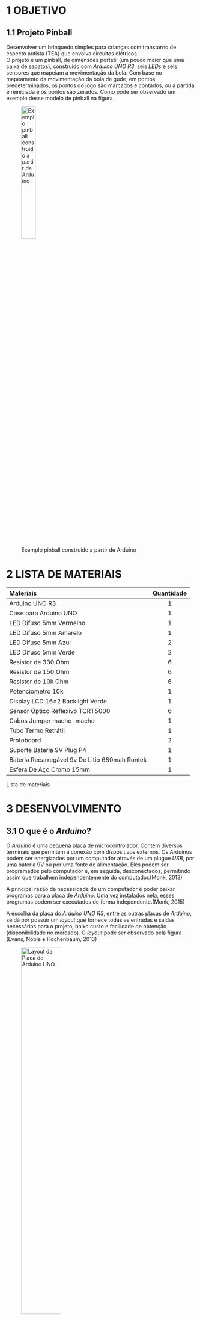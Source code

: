 # 1 OBJETIVO

## 1.1 Projeto Pinball

Desenvolver um brinquedo simples para crianças com transtorno de especto
autista (TEA) que envolva circuitos elétricos.  
O projeto é um pinball, de dimensões portatil (um pouco maior que uma
caixa de sapatos), construido com *Arduino UNO R3*, seis *LEDs* e seis
sensores que mapeiam a movimentação da bola. Com base no mapeamento da
movimentação da bola de gude, em pontos predeterminados, os pontos do
jogo são marcados e contados, ou a partida é reiniciada e os pontos são
zerados. Como pode ser observado um exemplo desse modelo de pinball na
figura .  

<figure>
<img src="RMarkdown/Imagens/Imagem_pinball_arduino.png"
style="width:30.0%"
alt="Exemplo pinball construido a partir de Arduino " />
<figcaption aria-hidden="true">Exemplo pinball construido a partir de
Arduino </figcaption>
</figure>

# 2 LISTA DE MATERIAIS

| Materiais                                      | Quantidade |
|:-----------------------------------------------|:----------:|
| Arduino UNO R3                                 |     1      |
| Case para Arduino UNO                          |     1      |
| LED Difuso 5mm Vermelho                        |     1      |
| LED Difuso 5mm Amarelo                         |     1      |
| LED Difuso 5mm Azul                            |     2      |
| LED Difuso 5mm Verde                           |     2      |
| Resistor de 330 Ohm                            |     6      |
| Resistor de 150 Ohm                            |     6      |
| Resistor de 10k Ohm                            |     6      |
| Potenciometro 10k                              |     1      |
| Display LCD 16×2 Backlight Verde               |     1      |
| Sensor Óptico Reflexivo TCRT5000               |     6      |
| Cabos Jumper macho-macho                       |     1      |
| Tubo Termo Retrátil                            |     1      |
| Protoboard                                     |     2      |
| Suporte Bateria 9V Plug P4                     |     1      |
| Bateria Recarregável 9v De Litio 680mah Rontek |     1      |
| Esfera De Aço Cromo 15mm                       |     1      |

Lista de materiais

# 3 DESENVOLVIMENTO

## 3.1 O que é o *Arduino*?

O *Arduino* é uma pequena placa de microcontrolador. Contém diversos
terminais que permitem a conexão com dispositivos externos. Os Arduinos
podem ser energizados por um computador através de um plugue *USB*, por
uma bateria 9V ou por uma fonte de alimentação. Eles podem ser
programados pelo computador e, em seguida, desconectados, permitindo
assim que trabalhem independentemente do computador.(Monk, 2013)  

A principal razão da necessidade de um computador é poder baixar
programas para a placa de *Arduino*. Uma vez instalados nela, esses
programas podem ser executados de forma independente.(Monk, 2015)  

A escolha da placa do *Arduino UNO R3*, entre as outras placas de
*Arduino*, se dá por possuir um *layout* que fornece todas as entradas e
saídas necessárias para o projeto, baixo custo e facilidade de obtenção
(disponibilidade no mercado). O *layout* pode ser observado pela figura
. (Evans, Noble e Hochenbaum, 2013)  

<figure>
<img src="./RMarkdown/Imagens/Layout_Arduino_Uno.png"
style="width:50.0%" alt="Layout da Placa do Arduino UNO. " />
<figcaption aria-hidden="true"><em>Layout</em> da Placa do <em>Arduino
UNO</em>. </figcaption>
</figure>

## 3.2 Circuito

### 3.2.1 *Software* de desenho do circuito

Para os desenhos do circuito foi utilizado o software tipo *CAD*
[*Fritzing*](https://fritzing.org/), de codigo aberto, na versão beta. O
software oferece a possibilidade de desenhar tanto o modelo *breadboard*
quando o esquemático do circuito com arduino, sendo suas vantagens uma
biblioteca de dispositivos eletrônicos vasta, uma comunidade ativa para
tirar dúvidas e a criação de novos dispositivos eletrônicos.  

### 3.2.2 Breadboard

<figure>
<img src="./RMarkdown/Imagens/pinball_bb.png"
alt="Circuito do Arduino com seis sensores ópticos, seis LEDs e um LCD. " />
<figcaption aria-hidden="true">Circuito do Arduino com seis sensores
ópticos, seis <em>LEDs</em> e um <em>LCD</em>. </figcaption>
</figure>

### 3.2.3 Diagrama esquemático

<figure>
<img src="./RMarkdown/Imagens/pinball_Esquematico_colorido.png"
alt="Diagrama Esquemático do circuito do Arduino com seis sensores ópticos, seis LEDs e um LCD." />
<figcaption aria-hidden="true">Diagrama Esquemático do circuito do
Arduino com seis sensores ópticos, seis <em>LEDs</em> e um
<em>LCD</em>.</figcaption>
</figure>

## 3.3 Testes

Antes do projeto finalizado, foram feitos dois testes do protótipo do
circuito eletrônico.  

1.  O primeiro para averiguar como seria o circuito na sua forma mais
    simples, apenas o *Arduino UNO*, um sensor óptico, um *LED* e uma
    placa de *LCD*, e a programação básica do Arduino para essa
    situação.  
    Os principais fatores considerados foram:  

-   A estrutura básica do circuito.  
-   O funcionamento do *LCD*.  
-   A programação básica implementada para unir esses componentes
    (sensor óptico, *LED* e placa de *LCD*).  

1.  O segundo experimento foi para ampliar o circuito, adicionando mais
    cinco sensores ópticos e mais cinco *LEDs* (Figura ):  

-   Averiguar a programação (como observada no Apêndice A).  
-   Definir os pinos de cada componente eletrônico em relação ao
    *Arduino UNO*.  
-   A disposição e o sistema de cores definido para os *LEDs*,
    relacionando os sensores e *LEDs*.  
-   Transformação de pinos analógicos para digitais no *Arduino*,
    através de programação, para comportar todos os componentes.  
-   Testar da estrutura condicional (*if-else*) da programação.  
-   O tempo ideal de *delay* para reconhecimento do objeto (bola de
    gude) pelos sensores.  
-   Definir e testar o sistema de pontuação do jogo.  

## 3.4 Bateria

Sobre a escolha da bateria, o tipo de bateria que ofereceria um melhor
desempenho para o projeto funcionar por varias horas e ainda sendo
recarregavel é o modelo *Bateria Recarregável 9v De Litio 680mah Rontek*
pelo preço de aproximadamente R$
[135,00](https://www.magazineluiza.com.br/bateria-recarregavel-9v-de-litio-680mah-rontek/p/jgfeg3d9a7/ea/rapo/),
apresentando assim um alto custo. Foi escolhido para baratear o projeto
a *bateria duracell alcalina 9v*, sendo esta mais usual, com bom
desempenho, apesar de não ser recarregavele e ter por volta de 3 a 4
horas de vida utíl com o Pinball em funcionamento, pelo preço de
aproximadamente R$
[25,00](https://www.magazineluiza.com.br/bateria-duracell-alcalina-9v-preto-e-laranja-9v-1/p/dc3hca11h7/cj/batr/).
Esta última serve aos propositos do projeto para demonstração.  

# 4 MONTAGEM DO PINBALL

Processo de montagem:  

-   Com base nas medidas da estrutura do pinball foi possivel determinar
    a metragem de fios.  
-   Na estrutura do pinball foram feitas aberturas para o encaixe dos
    dispostivos eletrônicos. (figura )  

<figure>
<img src="./RMarkdown/Imagens/estrutura_aberturas.jpeg"
style="width:30.0%"
alt="Placa da estrutura com furos para encaixe dos dispositivos. " />
<figcaption aria-hidden="true">Placa da estrutura com furos para encaixe
dos dispositivos. </figcaption>
</figure>

-   Os sensores, Arduino e placa de *LCD* foram presos a estrutura do
    pinball por cola quente. (Figura )  

<figure>
<img src="./RMarkdown/Imagens/montagem_bb.jpeg" style="width:30.0%"
alt="Montagem dos dispositivos eletrônicos na estrutura do pinball. " />
<figcaption aria-hidden="true">Montagem dos dispositivos eletrônicos na
estrutura do pinball. </figcaption>
</figure>

-   Os fios e dispositivos eletrônicos foram soldados uns aos outros.
    (Figura )  

<figure>
<img src="./RMarkdown/Imagens/montagem.jpeg" style="width:30.0%"
alt="Fios soldados e presos na estrutura do pinball. " />
<figcaption aria-hidden="true">Fios soldados e presos na estrutura do
pinball. </figcaption>
</figure>

# 5 CONCLUSÃO

# 6 APÊNDICE A - PROGRAMAÇÃO

    //Bibliotecas
    #include <LiquidCrystal.h>

    //Definindo os pinos que serão utilizados para ligação ao display LCD
    LiquidCrystal lcd(6, 7, 5, 4, 3, 2);

    //Definindo pinos dos LED
    int pinoLed_1 = 13; //Pino digital utilizado pelo LED 1 - Azul
    int pinoLed_2 = 12; //Pino digital utilizado pelo LED 2 - Verde
    int pinoLed_3 = 11; //Pino digital utilizado pelo LED 3 - Amarelo
    int pinoLed_4 = 10; //Pino digital utilizado pelo LED 4 - Vermelho
    int pinoLed_5 = 9; //Pino digital utilizado pelo LED 5 - Verde
    int pinoLed_6 = 8; //Pino digital utilizado pelo LED 6 - Azul

    // Cores LED e Pontos
    // Azul = LED 1 e 6 = 1 ponto
    // Verde = LED 2 e 5 = 2 ponto
    // Amarelo = LED 3 = 3 ponto
    // Vermelho = LED 4 = 0 ponto

    //Definindo pinos dos sensores óptico tcrt5000
    int pinoSensor_1 = 14; //Pino analogico A0 transformado em pino digital utilizado pelo sensor 1
    int pinoSensor_2 = 15; //Pino analogico A1 transformado em pino digital utilizado pelo sensor 2
    int pinoSensor_3 = 16; //Pino analogico A2 transformado em pino digital utilizado pelo sensor 3
    int pinoSensor_4 = 17; //Pino analogico A3 transformado em pino digital utilizado pelo sensor 4
    int pinoSensor_5 = 18; //Pino analogico A4 transformado em pino digital utilizado pelo sensor 5
    int pinoSensor_6 = 19; //Pino analogico A5 transformado em pino digital utilizado pelo sensor 6

    // Relação entre LED e sensores - Pinos
    // pinoSensor_1 -> pinoLed_1 - Pinos A0 e 13
    // pinoSensor_2 -> pinoLed_2 - Pinos A1 e 12
    // pinoSensor_3 -> pinoLed_3 - Pinos A2 e 11
    // pinoSensor_4 -> pinoLed_4 - Pinos A3 e 10
    // pinoSensor_5 -> pinoLed_5 - Pinos A4 e 9
    // pinoSensor_6 -> pinoLed_6 - Pinos A5 e 8

    // Variáveis
    int point = 0; //Contador de pontos
    int stop = 500; //Tempo de parada para o delay

    void setup() {
      //Define o número de colunas e linhas do LCD
      lcd.begin(16, 2);
      
      // Inicializando os Sensores
      pinMode(pinoSensor_1, INPUT); //Definindo o pino como entrada para o sensor 1
      pinMode(pinoSensor_2, INPUT); //Definindo o pino como entrada para o sensor 2
      pinMode(pinoSensor_3, INPUT); //Definindo o pino como entrada para o sensor 3
      pinMode(pinoSensor_4, INPUT); //Definindo o pino como entrada para o sensor 4
      pinMode(pinoSensor_5, INPUT); //Definindo o pino como entrada para o sensor 5
      pinMode(pinoSensor_6, INPUT); //Definindo o pino como entrada para o sensor 6

      // Inicializando os LED
      pinMode(pinoLed_1, OUTPUT); //Definindo o pino como saída para o LED 1 - Verde
      pinMode(pinoLed_2, OUTPUT); //Definindo o pino como saída para o LED 2 - Azul
      pinMode(pinoLed_3, OUTPUT); //Definindo o pino como saída para o LED 3 - Amarelo
      pinMode(pinoLed_4, OUTPUT); //Definindo o pino como saída para o LED 4 - Vermelho
      pinMode(pinoLed_5, OUTPUT); //Definindo o pino como saída para o LED 5 - Verde
      pinMode(pinoLed_6, OUTPUT); //Definindo o pino como saída para o LED 6 - Azul
      
      // Desligando os LED
      digitalWrite(pinoLed_1, LOW); //LED 1 inicia desligado
      digitalWrite(pinoLed_2, LOW); //LED 2 inicia desligado
      digitalWrite(pinoLed_3, LOW); //LED 3 inicia desligado
      digitalWrite(pinoLed_4, LOW); //LED 4 inicia desligado
      digitalWrite(pinoLed_5, LOW); //LED 5 inicia desligado
      digitalWrite(pinoLed_6, LOW); //LED 6 inicia desligado
    }

    void loop() {
      //Sensor
      if (digitalRead(pinoSensor_1) == LOW){ //Se a leitura do sensor 1 (Azul) for igual a LOW, faz
        digitalWrite(pinoLed_1, HIGH); //Acende o LED 1 - Azul
        point=point+1; //Adiciona 1 ponto
      }else if(digitalRead(pinoSensor_2) == LOW){ //Se a leitura do sensor 2 (Verde)) for igual a LOW, faz
        digitalWrite(pinoLed_2, HIGH); //Acende o LED 2 - Verde
        point=point+2; //Adiciona 2 ponto
      }else if(digitalRead(pinoSensor_3) == LOW){ //Se a leitura do sensor 3 (Amarelo) for igual a LOW, faz
        digitalWrite(pinoLed_3, HIGH); //Acende o LED 3 - Amarelo
        point=point+3; //Adiciona 3 ponto
      }else if(digitalRead(pinoSensor_5) == LOW){ //Se a leitura do sensor 5 (Verde) for igual a LOW, faz
        digitalWrite(pinoLed_5, HIGH); //Acende o LED 5 - Verde
        point=point+2; //Adiciona 2 ponto
      }else if(digitalRead(pinoSensor_6) == LOW){ //Se a leitura do sensor 6 (Azul) for igual a LOW, faz
        digitalWrite(pinoLed_6, HIGH); //Acende o LED 6 - Azul
        point=point+1; //Adiciona 1 ponto
      }else if(digitalRead(pinoSensor_4) == LOW){ //Se a leitura do sensor 4 (Vermelho) for igual a LOW, faz
        digitalWrite(pinoLed_4, HIGH); //Acende o LED 4 - Vermelho
        point=0; //Reinicia a contagem
      }
      
      //LCD
      //Limpa a tela
      lcd.clear();
      //Posiciona o cursor na coluna 1, linha 0;
      lcd.setCursor(1, 0);
      //Envia o texto entre aspas para o LCD
      lcd.print("Jogo Placar");
      //Posiciona o cursor na coluna 1, linha 1;
      lcd.setCursor(1, 1);
      //Imprime Contador de pontuação
      lcd.print(point);
      delay(stop);
      
      // Apagar LED
      digitalWrite(pinoLed_1, LOW); //Apaga o LED 1
      digitalWrite(pinoLed_2, LOW); //Apaga o LED 2
      digitalWrite(pinoLed_3, LOW); //Apaga o LED 3
      digitalWrite(pinoLed_4, LOW); //Apaga o LED 4
      digitalWrite(pinoLed_5, LOW); //Apaga o LED 5
      digitalWrite(pinoLed_6, LOW); //Apaga o LED 6
    }

# 7 BIBLIOGRAFIA

EVANS, M.; NOBLE, J.; HOCHENBAUM, J. **[Arduino em
Ação](https://books.google.com.br/books?id=tig0CgAAQBAJ)**. \[s.l.\]
Novatec Editora, 2013.

MONK, S. **Programação com Arduino: começando com Sketches**. \[s.l.\]
Bookman Editora, 2013.

\_\_\_. **Programação com Arduino II: Passos avançados com sketches**.
\[s.l.\] Bookman Editora, 2015.
